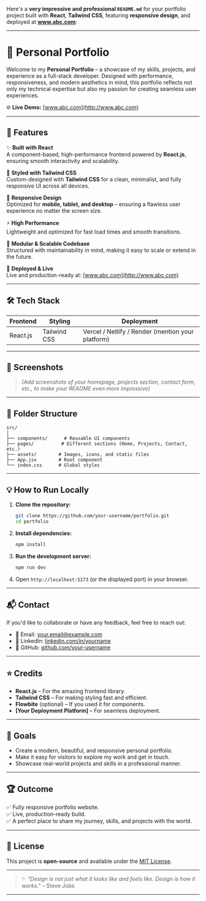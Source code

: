 Here's a **very impressive and professional `README.md`** for your portfolio project built with **React**, **Tailwind CSS**, featuring **responsive design**, and deployed at **www.abc.com**:

---

# 🚀 Personal Portfolio  

Welcome to my **Personal Portfolio** – a showcase of my skills, projects, and experience as a full-stack developer. Designed with performance, responsiveness, and modern aesthetics in mind, this portfolio reflects not only my technical expertise but also my passion for creating seamless user experiences.  

🌐 **Live Demo:** [www.abc.com](http://www.abc.com)  

---

## 📌 Features  

✨ **Built with React**  
A component-based, high-performance frontend powered by **React.js**, ensuring smooth interactivity and scalability.  

🎨 **Styled with Tailwind CSS**  
Custom-designed with **Tailwind CSS** for a clean, minimalist, and fully responsive UI across all devices.  

📱 **Responsive Design**  
Optimized for **mobile, tablet, and desktop** – ensuring a flawless user experience no matter the screen size.  

⚡ **High Performance**  
Lightweight and optimized for fast load times and smooth transitions.  

🧩 **Modular & Scalable Codebase**  
Structured with maintainability in mind, making it easy to scale or extend in the future.  

🚀 **Deployed & Live**  
Live and production-ready at: [www.abc.com](http://www.abc.com)  

---

## 🛠️ Tech Stack  

| Frontend  | Styling       | Deployment  |
|-----------|---------------|-------------|
| React.js | Tailwind CSS  | Vercel / Netlify / Render (mention your platform) |

---

## 📸 Screenshots  

> _(Add screenshots of your homepage, projects section, contact form, etc., to make your README even more impressive)_  

---

## 🚧 Folder Structure  

```
src/
│
├── components/      # Reusable UI components
├── pages/          # Different sections (Home, Projects, Contact, etc.)
├── assets/        # Images, icons, and static files
├── App.jsx        # Root component
└── index.css      # Global styles
```

---

## 💡 How to Run Locally  

1. **Clone the repository:**  
   ```bash
   git clone https://github.com/your-username/portfolio.git
   cd portfolio
   ```

2. **Install dependencies:**  
   ```bash
   npm install
   ```

3. **Run the development server:**  
   ```bash
   npm run dev
   ```

4. Open `http://localhost:5173` (or the displayed port) in your browser.  

---

## 📬 Contact  

If you'd like to collaborate or have any feedback, feel free to reach out:  

- 📧 Email: your.email@example.com  
- 💼 LinkedIn: [linkedin.com/in/yourname](https://linkedin.com/in/yourname)  
- 🐙 GitHub: [github.com/your-username](https://github.com/your-username)  

---

## ⭐ Credits  

- **React.js** – For the amazing frontend library.  
- **Tailwind CSS** – For making styling fast and efficient.  
- **Flowbite** (optional) – If you used it for components.  
- **[Your Deployment Platform]** – For seamless deployment.  

---

## 🎯 Goals  

- Create a modern, beautiful, and responsive personal portfolio.  
- Make it easy for visitors to explore my work and get in touch.  
- Showcase real-world projects and skills in a professional manner.  

---

## 🏆 Outcome  

✅ Fully responsive portfolio website.  
✅ Live, production-ready build.  
✅ A perfect place to share my journey, skills, and projects with the world.  

---

## 📝 License  

This project is **open-source** and available under the [MIT License](LICENSE).  

---

> ✨ _"Design is not just what it looks like and feels like. Design is how it works."_ – Steve Jobs  

---
